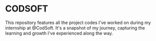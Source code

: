 # CODSOFT
This repository features all the project codes I've worked on during my internship at @CodSoft. It's a snapshot of my journey, capturing the learning and growth I've experienced along the way.

